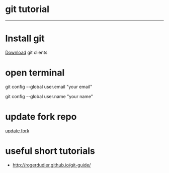 # git tutorial
----
# Install git
[Download](https://git-scm.com/downloads) git clients

# open terminal
git config --global user.email "your email"

git config --global user.name "your name"


# update fork repo

[update fork](https://gist.github.com/rintukutum/2d24fb89944715bc49345ae143293f8f)


# useful short tutorials

- http://rogerdudler.github.io/git-guide/
